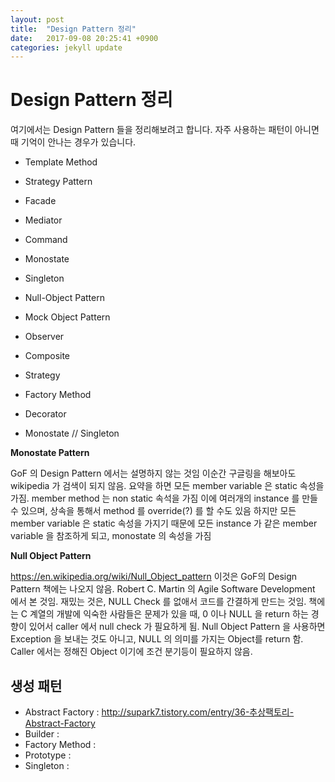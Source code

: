 ```yaml
---
layout: post
title:  "Design Pattern 정리"
date:   2017-09-08 20:25:41 +0900
categories: jekyll update
---
```


# Design Pattern 정리
여기에서는 Design Pattern 들을 정리해보려고 합니다.
자주 사용하는 패턴이 아니면 때 기억이 안나는 경우가 있습니다.

- Template Method
- Strategy Pattern
- Facade
- Mediator
- Command
- Monostate
- Singleton
- Null-Object Pattern
- Mock Object Pattern

- Observer
- Composite
- Strategy
- Factory Method
- Decorator
- Monostate // Singleton


**Monostate Pattern**

GoF 의 Design Pattern 에서는 설명하지 않는 것임
이순간 구글링을 해보아도 wikipedia 가 검색이 되지 않음.
요약을 하면 모든 member variable 은 static 속성을 가짐.
member method 는 non static 속석을 가짐
이에 여러개의 instance 를 만들 수 있으며, 상속을 통해서 method 를 override(?) 를 할 수도 있음
하지만 모든 member variable 은 static 속성을 가지기 때문에 모든 instance 가 같은 member variable 을 참조하게 되고, monostate 의 속성을 가짐

**Null Object Pattern**

https://en.wikipedia.org/wiki/Null_Object_pattern
이것은 GoF의 Design Pattern 책에는 나오지 않음.
Robert C. Martin 의 Agile Software Development 에서 본 것임.
재밌는 것은, NULL Check 를 없애서 코드를 간결하게 만드는 것임.
책에는 C 계열의 개발에 익숙한 사람들은 문제가 있을 때, 0 이나 NULL 을 return 하는 경향이 있어서 caller 에서 null check 가 필요하게 됨.
Null Object Pattern 을 사용하면 Exception 을 보내는 것도 아니고, NULL 의 의미를 가지는 Object를  return 함.
Caller 에서는 정해진 Object 이기에 조건 분기등이 필요하지 않음.



## 생성 패턴

- Abstract Factory : http://supark7.tistory.com/entry/36-추상팩토리-Abstract-Factory
- Builder :
- Factory Method :
- Prototype :
- Singleton :
